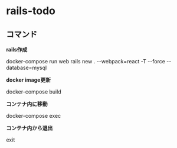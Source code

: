 # rails-todo

## コマンド

**rails作成**

docker-compose run web rails new . --webpack=react -T --force --database=mysql

**docker image更新**

docker-compose build

**コンテナ内に移動**

docker-compose exec

**コンテナ内から退出**

exit